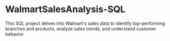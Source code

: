 # WalmartSalesAnalysis-SQL
This SQL project delves into Walmart's sales data to identify top-performing branches and products, analyze sales trends, and understand customer behavior. 
